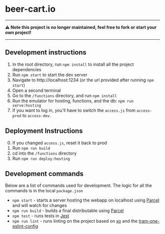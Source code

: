 # beer-cart.io

-----

**:warning: Note this project is no longer maintained, feel free to fork or start your own project!**

-----


## Development instructions
1. In the root directory, run `npm install` to install all the project dependencies
2. Run `npm start` to start the dev server
3. Navigate to http://localhost:1234 (or the url provided after running `npm start`)
4. Open a second terminal
5. Go to the `/functions` directory, and run `npm install`
6. Run the emulator for hosting, functions, and the db: `npm run serve:hosting`
7. If you want to log in, you'll have to switch the `access.js` from `access-prod` to `access-dev`.

## Deployment Instructions
0. If you changed `access.js`, reset it back to prod
1. Run `npm run build`
2. cd into the `/functions` directory
3. Run `npm run deploy:hosting`

## Development commands
Below are a list of commands used for development. The logic for all the commands is in the local `package.json`
- `npm start` - starts a server hosting the webapp on localhost using
[Parcel](https://parceljs.org/)
and will watch for changes
- `npm run build` - builds a final distributable using
[Parcel](https://parceljs.org/)
- `npm test` - runs tests in
[Jest](https://jestjs.io/)
- `npm run lint` - runs linting on the project based on [xo](https://github.com/xojs/xo) and the [tram-one-eslint-config](https://github.com/Tram-One/eslint-config-tram-one)
